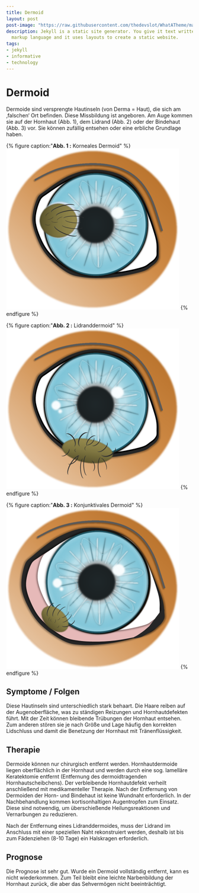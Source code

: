 ```yaml
---
title: Dermoid
layout: post
post-image: "https://raw.githubusercontent.com/thedevslot/WhatATheme/master/assets/images/What%20is%20Jekyll%20and%20How%20to%20use%20it.png?token=AHMQUELVG36IDSA4SZEZ5P26Z64IW"
description: Jekyll is a static site generator. You give it text written in your favorite
  markup language and it uses layouts to create a static website.
tags:
- jekyll
- informative
- technology
---
```


# Dermoid

Dermoide sind versprengte Hautinseln (von Derma = Haut), die sich am ‚falschen‘ Ort befinden. Diese Missbildung ist angeboren. Am Auge kommen sie auf der Hornhaut (Abb. 1), dem Lidrand (Abb. 2) oder der Bindehaut (Abb. 3) vor. Sie können zufällig entsehen oder eine erbliche Grundlage haben.


{% figure caption:"**Abb. 1 :** Korneales Dermoid" %}
![Dermatoid](../assets/images/dermatoid1.png)
{% endfigure %}

{% figure caption:"**Abb. 2 :** Lidranddermoid" %}
![Dermatoid](../assets/images/dermatoid2.png)
{% endfigure %}


{% figure caption:"**Abb. 3 :** Konjunktivales Dermoid" %}
![Dermatoid](../assets/images/dermatoid3.png)
{% endfigure %}

## Symptome / Folgen

Diese Hautinseln sind unterschiedlich stark behaart. Die Haare reiben auf der Augenoberfläche, was zu ständigen Reizungen und Hornhautdefekten führt. Mit der Zeit können bleibende Trübungen der Hornhaut entsehen. Zum anderen stören sie je nach Größe und Lage häufig den korrekten Lidschluss und damit die Benetzung der Hornhaut mit Tränenflüssigkeit.

## Therapie

Dermoide können nur chirurgisch entfernt werden. Hornhautdermoide liegen oberflächlich in der Hornhaut und werden durch eine sog. lamelläre Keratektomie entfernt (Entfernung des dermoidtragenden Hornhautscheibchens). Der verbleibende Hornhautdefekt verheilt anschließend mit medikamenteller Therapie. Nach der Entfernung von Dermoiden der Horn- und Bindehaut ist keine Wundnaht erforderlich. In der Nachbehandlung kommen kortisonhaltigen Augentropfen zum Einsatz. Diese sind notwendig, um überschießende Heilungsreaktionen und Vernarbungen zu reduzieren.

Nach der Entfernung eines Lidranddermoides, muss der Lidrand im Anschluss mit einer speziellen
Naht rekonstruiert werden, deshalb ist bis zum Fädenziehen (8-10 Tage) ein Halskragen erforderlich.

## Prognose

Die Prognose ist sehr gut. Wurde ein Dermoid vollständig entfernt, kann es nicht wiederkommen. Zum Teil bleibt eine leichte Narbenbildung der Hornhaut zurück, die aber das Sehvermögen nicht beeinträchtigt.
